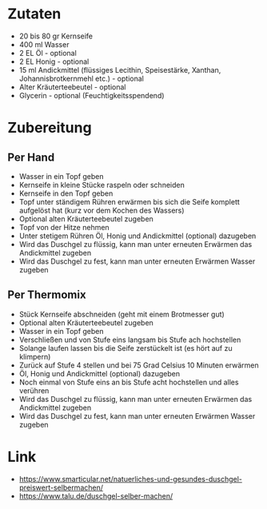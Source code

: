 # Zutaten

* 20 bis 80 gr Kernseife
* 400 ml Wasser
* 2 EL Öl - optional
* 2 EL Honig - optional
* 15 ml Andickmittel (flüssiges Lecithin, Speisestärke, Xanthan, Johannisbrotkernmehl etc.) - optional
* Alter Kräuterteebeutel - optional
* Glycerin - optional (Feuchtigkeitsspendend)

# Zubereitung

## Per Hand

* Wasser in ein Topf geben
* Kernseife in kleine Stücke raspeln oder schneiden
* Kernseife in den Topf geben
* Topf unter ständigem Rühren erwärmen bis sich die Seife komplett aufgelöst hat (kurz vor dem Kochen des Wassers)
* Optional alten Kräuterteebeutel zugeben
* Topf von der Hitze nehmen
* Unter stetigem Rühren Öl, Honig und Andickmittel (optional) dazugeben
* Wird das Duschgel zu flüssig, kann man unter erneuten Erwärmen das Andickmittel zugeben
* Wird das Duschgel zu fest, kann man unter erneuten Erwärmen Wasser zugeben

## Per Thermomix

* Stück Kernseife abschneiden (geht mit einem Brotmesser gut)
* Optional alten Kräuterteebeutel zugeben
* Wasser in ein Topf geben
* Verschließen und von Stufe eins langsam bis Stufe ach hochstellen
* Solange laufen lassen bis die Seife zerstückelt ist (es hört auf zu klimpern)
* Zurück auf Stufe 4 stellen und bei 75 Grad Celsius 10 Minuten erwärmen
* Öl, Honig und Andickmittel (optional) dazugeben
* Noch einmal von Stufe eins an bis Stufe acht hochstellen und alles verühren
* Wird das Duschgel zu flüssig, kann man unter erneuten Erwärmen das Andickmittel zugeben
* Wird das Duschgel zu fest, kann man unter erneuten Erwärmen Wasser zugeben

# Link

* https://www.smarticular.net/natuerliches-und-gesundes-duschgel-preiswert-selbermachen/
* https://www.talu.de/duschgel-selber-machen/
